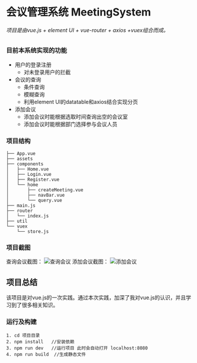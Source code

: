 # 会议管理系统 MeetingSystem
###### 项目是由vue.js + element UI + vue-router +  axios +vuex组合而成。


### 目前本系统实现的功能
* 用户的登录注册
  + 对未登录用户的拦截
* 会议的查询
  + 条件查询
  + 模糊查询
  + 利用element UI的datatable和axios结合实现分页
* 添加会议
  + 添加会议时能根据选取时间查询出空的会议室
  + 添加会议时能根据部门选择参与会议人员


### 项目结构

```
├── App.vue
├── assets
├── components
│   ├── Home.vue
│   ├── Login.vue
│   ├── Register.vue
│   └── home
│       ├── createMeeting.vue
│       ├── navBar.vue
│       └── query.vue
├── main.js
├── router
│   └── index.js
├── util
└── vuex
    └── store.js

```

### 项目截图
查询会议截图：
![查询会议](http://ovi099wlz.bkt.clouddn.com/meetingSystem1.jpg "查询会议截图")
添加会议截图：
![添加会议](http://ovi099wlz.bkt.clouddn.com/meetingSystem2.png "添加会议截图")

## 项目总结
该项目是对vue.js的一次实践。通过本次实践，加深了我对vue.js的认识，并且学习到了很多相关知识。


### 运行及构建

```
1. cd 项目目录
2. npm install   //安装依赖
3. npm run dev   //运行项目 此时会自动打开 localhost:8080
4. npm run build  //生成静态文件
```
